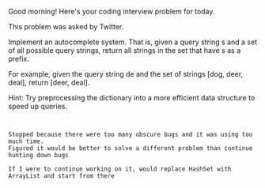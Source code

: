 Good morning! Here's your coding interview problem for today.

This problem was asked by Twitter.

Implement an autocomplete system. That is, given a query string s and a set of all possible query strings, return all strings in the set that have s as a prefix.

For example, given the query string de and the set of strings [dog, deer, deal], return [deer, deal].

Hint: Try preprocessing the dictionary into a more efficient data structure to speed up queries.


~~~~~~~~~~~~~~~~~~~~~~~~~~~~~~~~~~~~~~~~~


Stopped because there were too many obscure bugs and it was using too much time.
Figured it would be better to solve a different problem than continue hunting down bugs

If I were to continue working on it, would replace HashSet with ArrayList and start from there